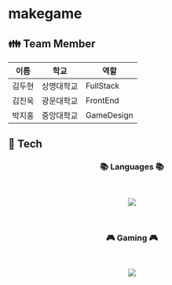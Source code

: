 # makegame



## :family: Team Member
|이름|학교|역할|
|---|---|---|
|김두현|상명대학교|FullStack|
|김진욱|광운대학교|FrontEnd|
|박지홍|중앙대학교|GameDesign|



## :wrench: Tech
<h3 align="center"><b>📚 Languages 📚</b></h3>
</br>
<p align="center">
<img src="https://img.shields.io/badge/c%23-%23239120.svg?style=for-the-badge&logo=c-sharp&logoColor=white"/>
</p>
</br>



<h3 align="center"><b>🎮 Gaming 🎮</b></h3>
</br>
<p align="center">
<img src="https://img.shields.io/badge/unity-%23000000.svg?style=for-the-badge&logo=unity&logoColor=white"/>
</p>
